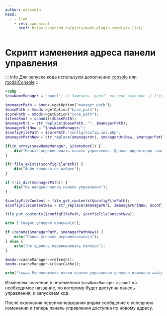 ```yaml
---
author: alexsoin
head:
  - - link
    - rel: canonical
      href: https://zencod.ru/gists/modx-plugin-template-list/
---
```


# Скрипт изменения адреса панели управления

::: info
Для запуска кода используем дополнение [console](https://extras.modx.com/package/console) или [modalConsole](https://modstore.pro/packages/utilities/modalconsole)
:::

```php
<?php
$newNameManager = "panel"; // Заменить 'panel' на своё название // [!code warning]

$managerPath = $modx->getOption("manager_path");
$basePath = $modx->getOption("base_path");
$corePath = $modx->getOption("core_path");
$itemsRoot = scandir($basePath);
$managerUri = str_replace($basePath, "", $managerPath);
$managerUriNew = "$newNameManager/";
$configFilePath = $corePath."config/config.inc.php";
$managerPathNew = str_replace($managerUri, $managerUriNew, $managerPath);

if(in_array($newNameManager, $itemsRoot)) {
	die("Нельзя переименовать панель управления. Данная директория занята.");
}

if(!file_exists($configFilePath)) {
	die("Файл конфига не найден");
}

if (!is_dir($managerPath)) {
	die("Не найдена папка панели управления");
}

$configFileContent = file_get_contents($configFilePath);
$configFileContentNew = str_replace($managerUri, $managerUriNew, $configFileContent);

file_put_contents($configFilePath, $configFileContentNew);

echo ("Конфиг успешно изменен\n");

if (rename($managerPath, $managerPathNew)) {
	echo("Папка успешно переименована\n");
} else {
	echo("Не удалось переименовать папку\n");
}

$modx->cacheManager->refresh();
$modx->cacheManager->clearCache();

echo("\n=== Расположение папки панели управления успешно изменено ===\n");
```

Изменяем значение в переменной `$newNameManager` с `panel` на необходимое название, по которому будет доступна панель управления, и запускаем код.

После окончания переименовывания видим сообщение о успешном изменении и теперь панель управления доступна по новому адресу.

